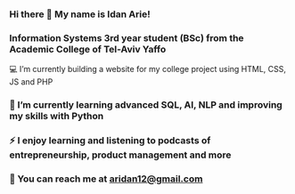 ### Hi there 👋 My name is Idan Arie!

### Information Systems 3rd year student (BSc) from the Academic College of Tel-Aviv Yaffo

 💻 I’m currently building a website for my college project using HTML, CSS, JS and PHP

### 🌱 I’m currently learning advanced SQL, AI, NLP and improving my skills with Python

### ⚡ I enjoy learning and listening to podcasts of entrepreneurship, product management and more

### 💬 You can reach me at aridan12@gmail.com


<!--
**aridan12/aridan12** is a ✨ _special_ ✨ repository because its `README.md` (this file) appears on your GitHub profile.

Here are some ideas to get you started:

- 🔭 I’m currently working on ...
- 🌱 I’m currently learning ...
- 👯 I’m looking to collaborate on ...
- 🤔 I’m looking for help with ...
- 💬 Ask me about ...
- 📫 How to reach me: ...
- 😄 Pronouns: ...
- ⚡ Fun fact: ...
-->
